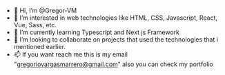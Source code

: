 - 👋 Hi, I’m @Gregor-VM
- 👀 I’m interested in web technologies like HTML, CSS, Javascript, React, Vue, Sass, etc.
- 🌱 I’m currently learning Typescript and Next js Framework
- 💞️ I’m looking to collaborate on projects that used the technologies that i mentioned earlier.
- 📫 If you want reach me this is my email "gregoriovargasmarrero@gmail.com" also you can check my portfolio <link>

<!---
Gregor-VM/Gregor-VM is a ✨ special ✨ repository because its `README.md` (this file) appears on your GitHub profile.
You can click the Preview link to take a look at your changes.
--->
